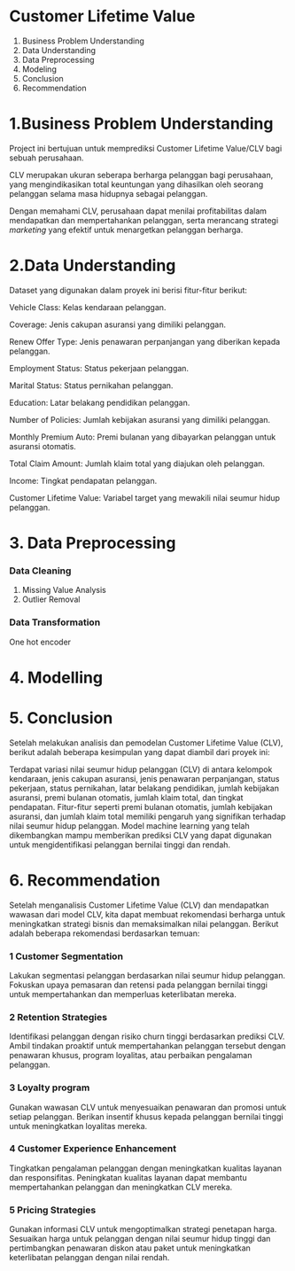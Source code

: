 # Customer Lifetime Value

1. Business Problem Understanding
2. Data Understanding
3. Data Preprocessing
4. Modeling
5. Conclusion
6. Recommendation

# 1.Business Problem Understanding

Project ini bertujuan untuk memprediksi Customer Lifetime Value/CLV bagi sebuah perusahaan.

CLV merupakan ukuran seberapa berharga pelanggan bagi perusahaan, yang mengindikasikan total keuntungan yang dihasilkan oleh seorang pelanggan selama masa hidupnya sebagai pelanggan.

Dengan memahami CLV, perusahaan dapat menilai profitabilitas dalam mendapatkan dan mempertahankan pelanggan, serta merancang strategi *marketing* yang efektif untuk menargetkan pelanggan berharga.

# 2.Data Understanding

Dataset yang digunakan dalam proyek ini berisi fitur-fitur berikut:

Vehicle Class: Kelas kendaraan pelanggan.

Coverage: Jenis cakupan asuransi yang dimiliki pelanggan.

Renew Offer Type: Jenis penawaran perpanjangan yang diberikan kepada pelanggan.

Employment Status: Status pekerjaan pelanggan.

Marital Status: Status pernikahan pelanggan.

Education: Latar belakang pendidikan pelanggan.

Number of Policies: Jumlah kebijakan asuransi yang dimiliki pelanggan.

Monthly Premium Auto:  Premi bulanan yang dibayarkan pelanggan untuk asuransi otomatis.

Total Claim Amount:  Jumlah klaim total yang diajukan oleh pelanggan.

Income: Tingkat pendapatan pelanggan.

Customer Lifetime Value:  Variabel target yang mewakili nilai seumur hidup pelanggan.

# 3. Data Preprocessing

### Data Cleaning
1. Missing Value Analysis
2. Outlier Removal

### Data Transformation
One hot encoder

# 4. Modelling

# 5. Conclusion
Setelah melakukan analisis dan pemodelan Customer Lifetime Value (CLV), berikut adalah beberapa kesimpulan yang dapat diambil dari proyek ini:

Terdapat variasi nilai seumur hidup pelanggan (CLV) di antara kelompok kendaraan, jenis cakupan asuransi, jenis penawaran perpanjangan, status pekerjaan, status pernikahan, latar belakang pendidikan, jumlah kebijakan asuransi, premi bulanan otomatis, jumlah klaim total, dan tingkat pendapatan.
Fitur-fitur seperti premi bulanan otomatis, jumlah kebijakan asuransi, dan jumlah klaim total memiliki pengaruh yang signifikan terhadap nilai seumur hidup pelanggan.
Model machine learning yang telah dikembangkan mampu memberikan prediksi CLV yang dapat digunakan untuk mengidentifikasi pelanggan bernilai tinggi dan rendah.

# 6. Recommendation
Setelah menganalisis Customer Lifetime Value (CLV) dan mendapatkan wawasan dari model CLV, kita dapat membuat rekomendasi berharga untuk meningkatkan strategi bisnis dan memaksimalkan nilai pelanggan. Berikut adalah beberapa rekomendasi berdasarkan temuan:

### 1 Customer Segmentation
Lakukan segmentasi pelanggan berdasarkan nilai seumur hidup pelanggan. Fokuskan upaya pemasaran dan retensi pada pelanggan bernilai tinggi untuk mempertahankan dan memperluas keterlibatan mereka.

### 2 Retention Strategies
Identifikasi pelanggan dengan risiko churn tinggi berdasarkan prediksi CLV. Ambil tindakan proaktif untuk mempertahankan pelanggan tersebut dengan penawaran khusus, program loyalitas, atau perbaikan pengalaman pelanggan.

### 3 Loyalty program
Gunakan wawasan CLV untuk menyesuaikan penawaran dan promosi untuk setiap pelanggan. Berikan insentif khusus kepada pelanggan bernilai tinggi untuk meningkatkan loyalitas mereka.

### 4 Customer Experience Enhancement
Tingkatkan pengalaman pelanggan dengan meningkatkan kualitas layanan dan responsifitas. Peningkatan kualitas layanan dapat membantu mempertahankan pelanggan dan meningkatkan CLV mereka.

### 5 Pricing Strategies
Gunakan informasi CLV untuk mengoptimalkan strategi penetapan harga. Sesuaikan harga untuk pelanggan dengan nilai seumur hidup tinggi dan pertimbangkan penawaran diskon atau paket untuk meningkatkan keterlibatan pelanggan dengan nilai rendah.
